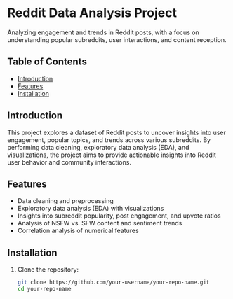 # Reddit Data Analysis Project

Analyzing engagement and trends in Reddit posts, with a focus on understanding popular subreddits, user interactions, and content reception.

## Table of Contents

- [Introduction](#introduction)
- [Features](#features)
- [Installation](#installation)

## Introduction

This project explores a dataset of Reddit posts to uncover insights into user engagement, popular topics, and trends across various subreddits. By performing data cleaning, exploratory data analysis (EDA), and visualizations, the project aims to provide actionable insights into Reddit user behavior and community interactions.

## Features

- Data cleaning and preprocessing
- Exploratory data analysis (EDA) with visualizations
- Insights into subreddit popularity, post engagement, and upvote ratios
- Analysis of NSFW vs. SFW content and sentiment trends
- Correlation analysis of numerical features

## Installation

1. Clone the repository:
   ```bash
   git clone https://github.com/your-username/your-repo-name.git
   cd your-repo-name
